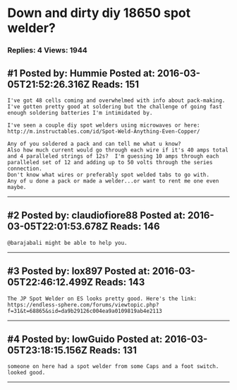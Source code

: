 # Down and dirty diy 18650 spot welder?

### Replies: 4 Views: 1944

## \#1 Posted by: Hummie Posted at: 2016-03-05T21:52:26.316Z Reads: 151

```
I've got 48 cells coming and overwhelmed with info about pack-making. 
I've gotten pretty good at soldering but the challenge of going fast enough soldering batteries I'm intimidated by.

I've seen a couple diy spot welders using microwaves or here:
http://m.instructables.com/id/Spot-Weld-Anything-Even-Copper/

Any of you soldered a pack and can tell me what u know?
Also how much current would go through each wire if it's 40 amps total and 4 paralleled strings of 12s?  I'm guessing 10 amps through each paralleled set of 12 and adding up to 50 volts through the series connection. 
Don't know what wires or preferably spot welded tabs to go with.  
Any of u done a pack or made a welder...or want to rent me one even maybe.
```

---
## \#2 Posted by: claudiofiore88 Posted at: 2016-03-05T22:01:53.678Z Reads: 146

```
@barajabali might be able to help you.
```

---
## \#3 Posted by: lox897 Posted at: 2016-03-05T22:46:12.499Z Reads: 143

```
The JP Spot Welder on ES looks pretty good. Here's the link: https://endless-sphere.com/forums/viewtopic.php?f=31&t=68865&sid=da9b29126c004ea9a0109819ab4e2113
```

---
## \#4 Posted by: lowGuido Posted at: 2016-03-05T23:18:15.156Z Reads: 131

```
someone on here had a spot welder from some Caps and a foot switch.
looked good.
```

---
